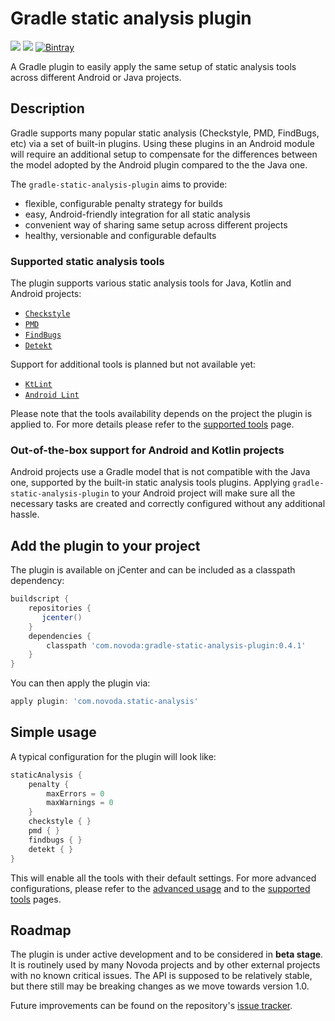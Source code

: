 # Gradle static analysis plugin
[![](https://ci.novoda.com/buildStatus/icon?job=gradle-static-analysis-plugin)](https://ci.novoda.com/job/gradle-static-analysis-plugin/lastSuccessfulBuild) [![](https://img.shields.io/badge/License-Apache%202.0-lightgrey.svg)](LICENSE.txt) [![Bintray](https://api.bintray.com/packages/novoda/maven/gradle-static-analysis-plugin/images/download.svg)](https://bintray.com/novoda/maven/gradle-static-analysis-plugin/_latestVersion)

A Gradle plugin to easily apply the same setup of static analysis tools across different Android or Java projects.

## Description
Gradle supports many popular static analysis (Checkstyle, PMD, FindBugs, etc) via a set of built-in plugins.
Using these plugins in an Android module will require an additional setup to compensate for the differences between
the model adopted by the Android plugin compared to the the Java one.

The `gradle-static-analysis-plugin` aims to provide:
- flexible, configurable penalty strategy for builds
- easy, Android-friendly integration for all static analysis
- convenient way of sharing same setup across different projects
- healthy, versionable and configurable defaults

### Supported static analysis tools
The plugin supports various static analysis tools for Java, Kotlin and Android projects:

 * [`Checkstyle`](https://checkstyle.sourceforge.net)
 * [`PMD`](https://pmd.github.io)
 * [`FindBugs`](http://findbugs.sourceforge.net/)
 * [`Detekt`](https://github.com/arturbosch/detekt)

Support for additional tools is planned but not available yet:

 * [`KtLint`](https://github.com/shyiko/ktlint)
 * [`Android Lint`](https://developer.android.com/studio/write/lint.html)

Please note that the tools availability depends on the project the plugin is applied to. For more details please refer to the
[supported tools](docs/supported-tools.md) page.

### Out-of-the-box support for Android and Kotlin projects
Android projects use a Gradle model that is not compatible with the Java one, supported by the built-in static analysis tools plugins.
Applying `gradle-static-analysis-plugin` to your Android project will make sure all the necessary tasks are created and correctly configured
without any additional hassle.

## Add the plugin to your project
The plugin is available on jCenter and can be included as a classpath dependency:

```gradle
buildscript {
    repositories {
       jcenter()
    }
    dependencies {
        classpath 'com.novoda:gradle-static-analysis-plugin:0.4.1'
    }
}
```

You can then apply the plugin via:

```gradle
apply plugin: 'com.novoda.static-analysis'
```

## Simple usage
A typical configuration for the plugin will look like:

```gradle
staticAnalysis {
    penalty {
        maxErrors = 0
        maxWarnings = 0
    }
    checkstyle { }
    pmd { }
    findbugs { }
    detekt { }
}
```

This will enable all the tools with their default settings. For more advanced configurations, please refer to the
[advanced usage](docs/advanced-usage.md) and to the [supported tools](docs/supported-tools.md) pages.

## Roadmap
The plugin is under active development and to be considered in **beta stage**. It is routinely used by many Novoda projects and
by other external projects with no known critical issues. The API is supposed to be relatively stable, but there still may be
breaking changes as we move towards version 1.0.

Future improvements can be found on the repository's
[issue tracker](https://github.com/novoda/gradle-static-analysis-plugin/issues?q=is%3Aopen+is%3Aissue+label%3Aenhancement).
